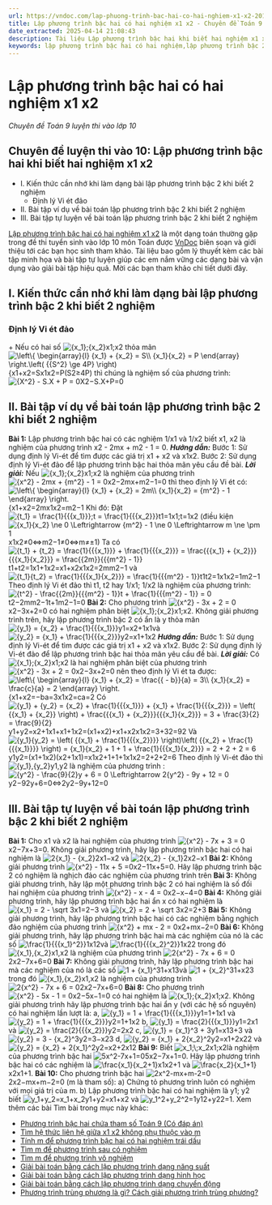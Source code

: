 ```yaml
---
url: https://vndoc.com/lap-phuong-trinh-bac-hai-co-hai-nghiem-x1-x2-201017
title: Lập phương trình bậc hai có hai nghiệm x1 x2 - Chuyên đề Toán 9 luyện thi vào lớp 10 - VnDoc.com
date_extracted: 2025-04-14 21:08:43
description: Tài liệu Lập phương trình bậc hai khi biết hai nghiệm x1 x2 do VnDoc biên soạn giúp các bạn học sinh ôn tập, củng cố thêm kiến thức để làm tốt đề tuyển sinh lớp 10 môn Toán sắp tới.
keywords: lập phương trình bậc hai có hai nghiệm,lập phương trình bậc 2 có 2 nghiệm x1 x2,lập phương trình bậc 2 có hai nghiệm,lập phương trình bậc 2 khi biết hai nghiệm x1 x2,đề thi tuyển sinh lớp 10,đề tuyển sinh lớp 10 môn toán,toán 9,chuyên đề toán 9
---
```


# Lập phương trình bậc hai có hai nghiệm x1 x2
 _Chuyên đề Toán 9 luyện thi vào lớp 10_
## Chuyên đề luyện thi vào 10: Lập phương trình bậc hai khi biết hai nghiệm x1 x2
  * I. Kiến thức cần nhớ khi làm dạng bài lập phương trình bậc 2 khi biết 2 nghiệm
    * Định lý Vi ét đảo
  * II. Bài tập ví dụ về bài toán lập phương trình bậc 2 khi biết 2 nghiệm
  * III. Bài tập tự luyện về bài toán lập phương trình bậc 2 khi biết 2 nghiệm

[Lập phương trình bậc hai có hai nghiệm x1 x2](<https://vndoc.com/lap-phuong-trinh-bac-hai-co-hai-nghiem-x1-x2-201017>) là một dạng toán thường gặp trong đề thi tuyển sinh vào lớp 10 môn Toán được [VnDoc](<https://vndoc.com/>) biên soạn và giới thiệu tới các bạn học sinh tham khảo. Tài liệu bao gồm lý thuyết kèm các bài tập minh họa và bài tập tự luyện giúp các em nắm vững các dạng bài và vận dụng vào giải bài tập hiệu quả. Mời các bạn tham khảo chi tiết dưới đây.
## I. Kiến thức cần nhớ khi làm dạng bài lập phương trình bậc 2 khi biết 2 nghiệm
### **Định lý Vi ét đảo**
\+ Nếu có hai số ![{x_1};{x_2}](https://i.vdoc.vn/data/image/blank.png)x1;x2 thỏa mãn ![\\left\\{ \\begin{array}{l}
{x_1} + {x_2} = S\\\\
{x_1}{x_2} = P
\\end{array} \\right.\\left\( {{S^2} \\ge 4P} \\right\)](https://i.vdoc.vn/data/image/blank.png)\{x1+x2=Sx1x2=P\(S2≥4P\) thì chúng là nghiệm số của phương trình: ![{X^2} - S.X + P = 0](https://i.vdoc.vn/data/image/blank.png)X2−S.X+P=0
## II. Bài tập ví dụ về bài toán lập phương trình bậc 2 khi biết 2 nghiệm
**Bài 1:** Lập phương trình bậc hai có các nghiệm 1/x1 và 1/x2 biết x1, x2 là nghiệm của phương trình x2 \- 2mx + m2 \- 1 = 0.
_**Hướng dẫn:**_
Bước 1: Sử dụng định lý Vi-ét để tìm được các giá trị x1 \+ x2 và x1x2.
Bước 2: Sử dụng định lý Vi-ét đảo để lập phương trình bậc hai thỏa mãn yêu cầu đề bài.
**_Lời giải:_**
Nếu ![{x_1};{x_2}](https://i.vdoc.vn/data/image/blank.png)x1;x2 là nghiệm của phương trình ![{x^2} - 2mx + {m^2} - 1 = 0](https://i.vdoc.vn/data/image/blank.png)x2−2mx+m2−1=0 thì theo định lý Vi ét có:
![\\left\\{ \\begin{array}{l}
{x_1} + {x_2} = 2m\\\\
{x_1}{x_2} = {m^2} - 1
\\end{array} \\right.](https://i.vdoc.vn/data/image/blank.png)\{x1+x2=2mx1x2=m2−1
Khi đó: Đặt ![{t_1} = \\frac{1}{{{x_1}}};t = \\frac{1}{{{x_2}}}](https://i.vdoc.vn/data/image/blank.png)t1=1x1;t=1x2 \(điều kiện ![{x_1}{x_2} \\ne 0 \\Leftrightarrow {m^2} - 1 \\ne 0 \\Leftrightarrow m \\ne  \\pm 1](https://i.vdoc.vn/data/image/blank.png)x1x2≠0⇔m2−1≠0⇔m≠±1\)
Ta có ![{t_1} + {t_2} = \\frac{1}{{{x_1}}} + \\frac{1}{{{x_2}}} = \\frac{{{x_1} + {x_2}}}{{{x_1}{x_2}}} = \\frac{{2m}}{{{m^2} - 1}}](https://i.vdoc.vn/data/image/blank.png)t1+t2=1x1+1x2=x1+x2x1x2=2mm2−1 và ![{t_1}{t_2} = \\frac{1}{{{x_1}{x_2}}} = \\frac{1}{{{m^2} - 1}}](https://i.vdoc.vn/data/image/blank.png)t1t2=1x1x2=1m2−1
Theo định lý Vi ét đảo thì t1, t2 hay 1/x1; 1/x2 là nghiệm của phương trình:
![{t^2} - \\frac{{2m}}{{{m^2} - 1}}t + \\frac{1}{{{m^2} - 1}} = 0](https://i.vdoc.vn/data/image/blank.png)t2−2mm2−1t+1m2−1=0
**Bài 2:** Cho phương trình ![{x^2} - 3x + 2 = 0](https://i.vdoc.vn/data/image/blank.png)x2−3x+2=0 có hai nghiệm phân biệt ![{x_1};{x_2}](https://i.vdoc.vn/data/image/blank.png)x1;x2. Không giải phương trình trên, hãy lập phương trình bậc 2 có ẩn là y thỏa mãn ![{y_1} = {x_2} + \\frac{1}{{{x_1}}}](https://i.vdoc.vn/data/image/blank.png)y1=x2+1x1và ![{y_2} = {x_1} + \\frac{1}{{{x_2}}}](https://i.vdoc.vn/data/image/blank.png)y2=x1+1x2
_**Hướng dẫn:**_
Bước 1: Sử dụng định lý Vi-ét để tìm được các giá trị x1 \+ x2 và x1x2.
Bước 2: Sử dụng định lý Vi-ét đảo để lập phương trình bậc hai thỏa mãn yêu cầu đề bài.
**_Lời giải:_**
Có ![{x_1};{x_2}](https://i.vdoc.vn/data/image/blank.png)x1;x2 là hai nghiệm phân biệt của phương trình ![{x^2} - 3x + 2 = 0](https://i.vdoc.vn/data/image/blank.png)x2−3x+2=0 nên theo định lý Vi ét ta được:
![\\left\\{ \\begin{array}{l}
{x_1} + {x_2} = \\frac{{ - b}}{a} = 3\\\\
{x_1}{x_2} = \\frac{c}{a} = 2
\\end{array} \\right.](https://i.vdoc.vn/data/image/blank.png)\{x1+x2=−ba=3x1x2=ca=2
Có ![{y_1} + {y_2} = {x_2} + \\frac{1}{{{x_1}}} + {x_1} + \\frac{1}{{{x_2}}} = \\left\( {{x_1} + {x_2}} \\right\) + \\frac{{{x_1} + {x_2}}}{{{x_1}{x_2}}} = 3 + \\frac{3}{2} = \\frac{9}{2}](https://i.vdoc.vn/data/image/blank.png)y1+y2=x2+1x1+x1+1x2=\(x1+x2\)+x1+x2x1x2=3+32=92
Và ![{y_1}{y_2} = \\left\( {{x_1} + \\frac{1}{{{x_2}}}} \\right\)\\left\( {{x_2} + \\frac{1}{{{x_1}}}} \\right\) = {x_1}{x_2} + 1 + 1 + \\frac{1}{{{x_1}{x_2}}} = 2 + 2 + 2 = 6](https://i.vdoc.vn/data/image/blank.png)y1y2=\(x1+1x2\)\(x2+1x1\)=x1x2+1+1+1x1x2=2+2+2=6
Theo định lý Vi-ét đảo thì ![{y_1},{y_2}](https://i.vdoc.vn/data/image/blank.png)y1,y2 là nghiệm của phương trình :
![{y^2} - \\frac{9}{2}y + 6 = 0 \\Leftrightarrow 2{y^2} - 9y + 12 = 0](https://i.vdoc.vn/data/image/blank.png)y2−92y+6=0⇔2y2−9y+12=0
## III. Bài tập tự luyện về bài toán lập phương trình bậc 2 khi biết 2 nghiệm
**Bài 1:** Cho x1 và x2 là hai nghiệm của phương trình ![{x^2} - 7x + 3 = 0](https://i.vdoc.vn/data/image/blank.png)x2−7x+3=0. Không giải phương trình, hãy lập phương trình bậc hai có hai nghiệm là ![2{x_1} - {x_2}](https://i.vdoc.vn/data/image/blank.png)2x1−x2 và ![2{x_2} - {x_1}](https://i.vdoc.vn/data/image/blank.png)2x2−x1
**Bài 2:** Không giải phương trình ![{x^2} - 11x + 5 =0](https://i.vdoc.vn/data/image/blank.png)x2−11x+5=0. Hãy lập phương trình bậc 2 có nghiệm là nghịch đảo các nghiệm của phương trình trên
**Bài 3:** Không giải phương trình, hãy lập một phương trình bậc 2 có hai nghiệm là số đối hai nghiệm của phương trình ![{x^2} - x - 4 = 0](https://i.vdoc.vn/data/image/blank.png)x2−x−4=0
**Bài 4:** Không giải phương trình, hãy lập phương trình bậc hai ẩn x có hai nghiệm là ![{x_1} = 2 - \\sqrt 3](https://i.vdoc.vn/data/image/blank.png)x1=2−3 và ![{x_2} = 2 + \\sqrt 3](https://i.vdoc.vn/data/image/blank.png)x2=2+3
**Bài 5:** Không giải phương trình, hãy lập phương trình bậc hai có các nghiệm bằng nghịch đảo nghiệm của phương trình ![{x^2} + mx - 2 = 0](https://i.vdoc.vn/data/image/blank.png)x2+mx−2=0
**Bài 6:** Không giải phương trình, hãy lập phương trình bậc hai mà các nghiệm của nó là các số ![\\frac{1}{{{x_1}^2}}](https://i.vdoc.vn/data/image/blank.png)1x12và ![\\frac{1}{{{x_2}^2}}](https://i.vdoc.vn/data/image/blank.png)1x22 trong đó ![{x_1},{x_2}](https://i.vdoc.vn/data/image/blank.png)x1,x2 là nghiệm của phương trình ![2{x^2} - 7x + 6 = 0](https://i.vdoc.vn/data/image/blank.png)2x2−7x+6=0
**Bài 7:** Không giải phương trình, hãy lập phương trình bậc hai mà các nghiệm của nó là các số ![1 + {x_1}^3](https://i.vdoc.vn/data/image/blank.png)1+x13và ![1 + {x_2}^3](https://i.vdoc.vn/data/image/blank.png)1+x23 trong đó ![{x_1},{x_2}](https://i.vdoc.vn/data/image/blank.png)x1,x2 là nghiệm của phương trình ![2{x^2} - 7x + 6 = 0](https://i.vdoc.vn/data/image/blank.png)2x2−7x+6=0
**Bài 8:** Cho phương trình ![{x^2} - 5x - 1 = 0](https://i.vdoc.vn/data/image/blank.png)x2−5x−1=0 có hai nghiệm là ![{x_1};{x_2}](https://i.vdoc.vn/data/image/blank.png)x1;x2. Không giải phương trình hãy lập phương trình bậc hai ẩn y \(với các hệ số nguyên\) có hai nghiệm lần lượt là:
a, ![{y_1} = 1 + \\frac{1}{{{x_1}}}](https://i.vdoc.vn/data/image/blank.png)y1=1+1x1 và ![{y_2} = 1 + \\frac{1}{{{x_2}}}](https://i.vdoc.vn/data/image/blank.png)y2=1+1x2
b, ![{y_1} = \\frac{2}{{{x_1}}}](https://i.vdoc.vn/data/image/blank.png)y1=2x1 và ![{y_2} = \\frac{2}{{{x_2}}}](https://i.vdoc.vn/data/image/blank.png)y2=2x2
c, ![{y_1} = {x_1}^3 + 3](https://i.vdoc.vn/data/image/blank.png)y1=x13+3 và ![{y_2} = 3 - {x_2}^3](https://i.vdoc.vn/data/image/blank.png)y2=3−x23
d, ![{y_2} = {x_1} + 2{x_2}^2](https://i.vdoc.vn/data/image/blank.png)y2=x1+2x22 và ![{y_2} = {x_2} + 2{x_1}^2](https://i.vdoc.vn/data/image/blank.png)y2=x2+2x12
**Bài 9:** Biết ![x_1;\\;x_2](https://i.vdoc.vn/data/image/blank.png)x1;x2là nghiệm của phương trình bậc hai ![5x^2-7x+1=0](https://i.vdoc.vn/data/image/blank.png)5x2−7x+1=0. Hãy lập phương trình bậc hai có các nghiệm là ![\\frac{x_1}{x_2+1}](https://i.vdoc.vn/data/image/blank.png)x1x2+1 và ![\\frac{x_2}{x_1+1}](https://i.vdoc.vn/data/image/blank.png)x2x1+1.
**Bài 10:** Cho phương trình bậc hai ![2x^2-mx+m-2=0](https://i.vdoc.vn/data/image/blank.png)2x2−mx+m−2=0 \(m là tham số\):
a\) Chứng tỏ phương trình luôn có nghiệm với mọi giá trị của m.
b\) Lập phương trình bậc hai có hai nghiệm là y1; y2 biết ![y_1+y_2=x_1+x_2](https://i.vdoc.vn/data/image/blank.png)y1+y2=x1+x2 và ![y_1^2+y_2^2=1](https://i.vdoc.vn/data/image/blank.png)y12+y22=1.
Xem thêm các bài Tìm bài trong mục này khác:
  * [Phương trình bậc hai chứa tham số Toán 9 \(Có đáp án\)](</chuyen-de-phuong-trinh-bac-hai-chua-tham-so-toan-9-co-dap-an-195122>)
  * [Tìm hệ thức liên hệ giữa x1 x2 không phụ thuộc vào m](</tim-he-thuc-lien-he-giua-x1-x2-khong-phu-thuoc-vao-m-200984>)
  * [Tính m để phương trình bậc hai có hai nghiệm trái dấu](</tinh-m-de-phuong-trinh-bac-hai-co-hai-nghiem-trai-dau-201427>)
  * [Tìm m để phương trình sau có nghiệm](</tim-m-de-phuong-trinh-sau-co-nghiem-200690>)
  * [Tìm m để phương trình vô nghiệm](</tim-m-de-he-phuong-trinh-sau-vo-nghiem-200715>)
  * [Giải bài toán bằng cách lập phương trình dạng năng suất](</giai-bai-toan-bang-cach-lap-phuong-trinh-dang-nang-suat-203079>)
  * [Giải bài toán bằng cách lập phương trình dạng hình học](</giai-bai-toan-bang-cach-lap-phuong-trinh-dang-hinh-hoc-203091>)
  * [Giải bài toán bằng cách lập phương trình dạng chuyển động](</giai-bai-toan-bang-cach-lap-phuong-trinh-dang-chuyen-dong-203114>)
  * [Phương trình trùng phương là gì? Cách giải phương trình trùng phương?](</phuong-trinh-trung-phuong-la-gi-cach-giai-phuong-trinh-trung-phuong-201537>)

